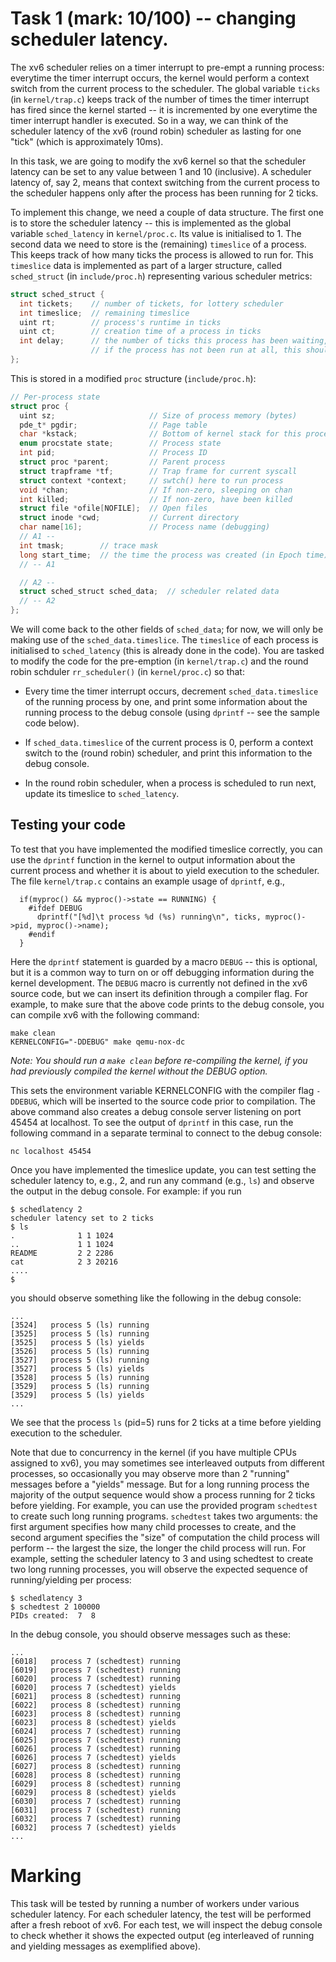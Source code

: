 # Task 1 (mark: 10/100) -- changing scheduler latency.

The xv6 scheduler relies on a timer interrupt to pre-empt a running process: everytime the timer interrupt occurs, the kernel would perform a context switch from the current process to the scheduler. The global variable `ticks` (in `kernel/trap.c`) keeps track of the number of times the timer interrupt has fired since the kernel started -- it is incremented by one everytime the timer interrupt handler is executed. So in a way, we can think of the scheduler latency of the xv6 (round robin) scheduler as lasting for one "tick" (which is approximately 10ms). 

In this task, we are going to modify the xv6 kernel so that the scheduler latency can be set to any value between 1 and 10 (inclusive). A scheduler latency of, say 2, means that context switching from the current process to the scheduler happens only after the process has been running for 2 ticks. 

To implement this change, we need a couple of data structure. The first one is to store the scheduler latency -- this is implemented as the global variable `sched_latency` in `kernel/proc.c`. Its value is initialised to 1. 
The second data we need to store is the (remaining) `timeslice` of a process. This keeps track of how many ticks the process is allowed to run for. This `timeslice` data is implemented as part of a larger structure, called `sched_struct` (in `include/proc.h`) representing various scheduler metrics:  

```C
struct sched_struct {
  int tickets;    // number of tickets, for lottery scheduler
  int timeslice;  // remaining timeslice
  uint rt;        // process's runtime in ticks 
  uint ct;        // creation time of a process in ticks
  int delay;      // the number of ticks this process has been waiting, before run for the first time. 
                  // if the process has not been run at all, this should be -1. 
}; 
```

This is stored in a modified `proc` structure (`include/proc.h`):

```C
// Per-process state
struct proc {
  uint sz;                     // Size of process memory (bytes)
  pde_t* pgdir;                // Page table
  char *kstack;                // Bottom of kernel stack for this process
  enum procstate state;        // Process state
  int pid;                     // Process ID
  struct proc *parent;         // Parent process
  struct trapframe *tf;        // Trap frame for current syscall
  struct context *context;     // swtch() here to run process
  void *chan;                  // If non-zero, sleeping on chan
  int killed;                  // If non-zero, have been killed
  struct file *ofile[NOFILE];  // Open files
  struct inode *cwd;           // Current directory
  char name[16];               // Process name (debugging)
  // A1 --
  int tmask;        // trace mask
  long start_time;  // the time the process was created (in Epoch time) 
  // -- A1

  // A2 --
  struct sched_struct sched_data;  // scheduler related data
  // -- A2
};
```

We will come back to the other fields of `sched_data`; for now, we will only be making use of the `sched_data.timeslice`. The `timeslice` of each process is initialised to `sched_latency` (this is already done in the code).  You are tasked to modify the code for the pre-emption (in `kernel/trap.c`) and the round robin schduler `rr_scheduler()` (in `kernel/proc.c`) so that:

- Every time the timer interrupt occurs, decrement `sched_data.timeslice` of the running process by one, and print some information about the running process to the debug console (using `dprintf` -- see the sample code below). 

- If `sched_data.timeslice` of the current process is 0, perform a context switch to the (round robin) scheduler, and print this information to the debug console.

- In the round robin scheduler, when a process is scheduled to run next, update its timeslice to `sched_latency`.


## Testing your code

To test that you have implemented the modified timeslice correctly, you can use the `dprintf` function in the kernel to output information about the current process and whether it is about to yield execution to the scheduler. The file `kernel/trap.c` contains an example usage of `dprintf`, e.g.,

```
  if(myproc() && myproc()->state == RUNNING) {
    #ifdef DEBUG
      dprintf("[%d]\t process %d (%s) running\n", ticks, myproc()->pid, myproc()->name); 
    #endif
  }
```

Here the `dprintf` statement is guarded by a macro `DEBUG` -- this is optional, but it is a common way to turn on or off debugging information during the kernel development. The `DEBUG` macro is currently not defined in the xv6 source code, but we can insert its definition through a compiler flag. For example, to make sure that the above code prints to the debug console, you can compile xv6 with the following command:

```
make clean
KERNELCONFIG="-DDEBUG" make qemu-nox-dc
```

_Note: You should run a `make clean` before re-compiling the kernel, if you had previously compiled the kernel without the DEBUG option._

This sets the environment variable KERNELCONFIG with the compiler flag `-DDEBUG`, which will be inserted to the source code prior to compilation. The above command also creates a debug console server listening on port 45454 at localhost. To see the output of `dprintf` in this case, run the following command in a separate terminal to connect to the debug console:

```
nc localhost 45454
```

Once you have implemented the timeslice update, you can test setting the scheduler latency to, e.g., 2, and run any command (e.g., `ls`) and observe the output in the debug console. For example: if you run 

```
$ schedlatency 2
scheduler latency set to 2 ticks
$ ls
.              1 1 1024
..             1 1 1024
README         2 2 2286
cat            2 3 20216
....
$  
```

you should observe something like the following in the debug console:

```
...
[3524]   process 5 (ls) running
[3525]   process 5 (ls) running
[3525]   process 5 (ls) yields
[3526]   process 5 (ls) running
[3527]   process 5 (ls) running
[3527]   process 5 (ls) yields
[3528]   process 5 (ls) running
[3529]   process 5 (ls) running
[3529]   process 5 (ls) yields
...
```

We see that the process `ls` (pid=5) runs for 2 ticks at a time before yielding execution to the scheduler. 

Note that due to concurrency in the kernel (if you have multiple CPUs assigned to xv6), you may sometimes see interleaved outputs from different processes, so occasionally you may observe more than 2 "running" messages before a "yields" message. But for a long running process the majority of the output sequence would show a process running for 2 ticks before yielding. For example, you can use the provided program `schedtest` to create such long running programs.
`schedtest` takes two arguments: the first argument specifies how many child processes to create, and the second argument specifies the "size" of computation the child process will perform -- the largest the size, the longer the child process will run. For example, setting the scheduler latency to 3 and using schedtest to create two long running processes, you will observe the expected sequence of running/yielding per process:

```
$ schedlatency 3
$ schedtest 2 100000
PIDs created:  7  8 
```

In the debug console, you should observe messages such as these:

```
...
[6018]   process 7 (schedtest) running
[6019]   process 7 (schedtest) running
[6020]   process 7 (schedtest) running
[6020]   process 7 (schedtest) yields
[6021]   process 8 (schedtest) running
[6022]   process 8 (schedtest) running
[6023]   process 8 (schedtest) running
[6023]   process 8 (schedtest) yields
[6024]   process 7 (schedtest) running
[6025]   process 7 (schedtest) running
[6026]   process 7 (schedtest) running
[6026]   process 7 (schedtest) yields
[6027]   process 8 (schedtest) running
[6028]   process 8 (schedtest) running
[6029]   process 8 (schedtest) running
[6029]   process 8 (schedtest) yields
[6030]   process 7 (schedtest) running
[6031]   process 7 (schedtest) running
[6032]   process 7 (schedtest) running
[6032]   process 7 (schedtest) yields
...
```

# Marking

This task will be tested by running a number of workers under various scheduler latency. For each scheduler latency, the test will be performed after a fresh reboot of xv6. For each test, we will inspect the debug console to check whether it shows the expected output (eg interleaved of running and yielding messages as exemplified above).
